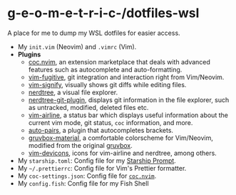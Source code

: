 # g-e-o-m-e-t-r-i-c-/dotfiles-wsl

A place for me to dump my WSL dotfiles for easier access.

-   My `init.vim` (Neovim) and `.vimrc` (Vim).
-   **Plugins**
    -   [coc.nvim](https://github.com/neoclide/coc.nvim), an extension marketplace that deals with advanced features such as autocomplete and auto-formatting.
    -   [vim-fugitive](https://github.com/tpope/vim-fugitive), git integration and interaction right from Vim/Neovim.
    -   [vim-signify](https://github.com/mhinz/vim-signify), visually shows git diffs while editing files.
    -   [nerdtree](https://github.com/preservim/nerdtree), a visual file explorer.
    -   [nerdtree-git-plugin](https://github.com/Xuyuanp/nerdtree-git-plugin), displays git information in the file explorer, such as untracked, modified, deleted files etc.
    -   [vim-airline](https://github.com/vim-airline/vim-airline), a status bar which displays useful information about the current vim mode, git status, `coc` information, and more.
    -   [auto-pairs](https://github.com/jiangmiao/auto-pairs), a plugin that autocompletes brackets.
    -   [gruvbox-material](https://github.com/sainnhe/gruvbox-material), a comfortable colorscheme for Vim/Neovim, modified from the original [gruvbox](https://github.com/morhetz/gruvbox).
    -   [vim-devicons](https://github.com/ryanoasis/vim-devicons/), icons for vim-airline and nerdtree, among others.
-   My `starship.toml`: Config file for my [Starship Prompt](https://starship.rs/).
-   My `~/.prettierrc`: Config file for Vim's Prettier formatter.
-   My `coc-settings.json`: Config file for [`coc.nvim`](https://github.com/neoclide/coc.nvim/).
-	My `config.fish`: Config file for my Fish Shell
